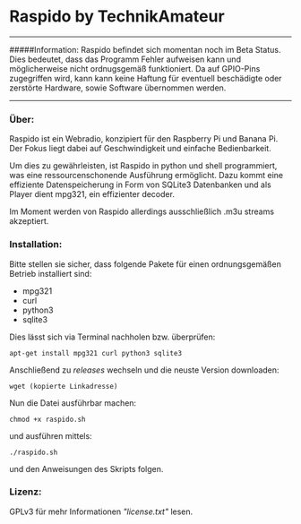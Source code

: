 # Raspido by TechnikAmateur
***
#####Information: Raspido befindet sich momentan noch im Beta Status. Dies bedeutet, dass das Programm Fehler aufweisen kann und möglicherweise nicht ordnugsgemäß funktioniert. Da auf GPIO-Pins zugegriffen wird, kann kann keine Haftung für eventuell beschädigte oder zerstörte Hardware, sowie Software übernommen werden.
***
### Über:
Raspido ist ein Webradio, konzipiert für den Raspberry Pi und Banana Pi. Der Fokus liegt dabei auf Geschwindigkeit und einfache Bedienbarkeit.

Um dies zu gewährleisten, ist Raspido in python und shell programmiert, was eine ressourcenschonende Ausführung ermöglicht. Dazu kommt eine effiziente Datenspeicherung in Form von SQLite3 Datenbanken und als Player dient mpg321, ein effizienter decoder.

Im Moment werden von Raspido allerdings ausschließlich .m3u streams akzeptiert.

### Installation:
Bitte stellen sie sicher, dass folgende Pakete für einen ordnungsgemäßen Betrieb installiert sind:
- mpg321
- curl
- python3
- sqlite3

Dies lässt sich via Terminal nachholen bzw. überprüfen:

`apt-get install mpg321 curl python3 sqlite3`

Anschließend zu *releases* wechseln und die neuste Version downloaden:

`wget (kopierte Linkadresse)`

Nun die Datei ausführbar machen:

`chmod +x raspido.sh`

und ausführen mittels:

`./raspido.sh`

und den Anweisungen des Skripts folgen.

### Lizenz:
GPLv3 für mehr Informationen *"license.txt"* lesen.
